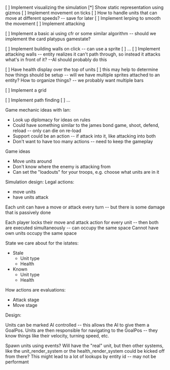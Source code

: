 [ ] Implement visualizing the simulation
  [*] Show static representation using gizmos
  [ ] Implement movement on ticks
    [ ] How to handle units that can move at different speeds? -- save for later
  [ ] Implement lerping to smooth the movement
[ ] Implement attacking

[ ] Implement a basic ai using cfr or some similar algorithm -- should we implement the card platypus gamestate?


[ ] Implement building walls on click -- can use a sprite
    [ ] ...
[ ] Implement attacking walls -- entity realizes it can't path through, so instead it attacks what's in front of it? --AI should probably do this

[ ] Have health display over the top of units
    [ ] this may help to determine how things should be setup -- will we have multiple sprites attached to an entity? How to organize things? -- we probably want multiple bars

[ ] Implement a grid

[ ] Implement path finding
    [ ] ...


Game mechanic ideas with Ian:
* Look up diplomacy for ideas on rules
* Could have something similar to the james bond game, shoot, defend, reload -- only can die on re-load
* Support could be an action -- if attack into it, like attacking into both
* Don't want to have too many actions -- need to keep the gameplay

Game ideas
* Move units around
* Don't know where the enemy is attacking from
* Can set the "loadouts" for your troops, e.g. choose what units are in it

Simulation design:
Legal actions:
* move units
* have units attack

Each unit can have a move or attack every turn -- but there is some damage that is passively done

Each player locks their move and attack action for every unit -- then both are executed simultaneously -- can occupy the same space
Cannot have own units occupy the same space

State we care about for the istates:
* Stale
  * Unit type
  * Health
* Known
  * Unit type
  * Health

How actions are evaluations:
* Attack stage
* Move stage




Design:

Units can be marked AI controlled -- this allows the AI to give them a GoalPos.
Units are then responsible for navigating to the GoalPos -- they know things like their velocity, turning speed, etc.

Spawn units using events? Will have the "real" unit, but then other systems, like the unit_render_system or the health_render_system could be kicked off from there?
This might lead to a lot of lookups by entity id -- may not be performant
